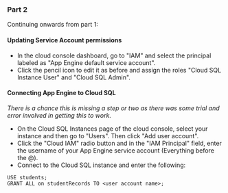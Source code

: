 ### Part 2

Continuing onwards from part 1:

#### Updating Service Account permissions
- In the cloud console dashboard, go to "IAM" and select the principal labeled as "App Engine default service account".
- Click the pencil icon to edit it as before and assign the roles "Cloud SQL Instance User" and "Cloud SQL Admin".

#### Connecting App Engine to Cloud SQL
*There is a chance this is missing a step or two as there was some trial and error involved in getting this to work.*

- On the Cloud SQL Instances page of the cloud console, select your instance and then go to "Users". Then click "Add user account".
- Click the "Cloud IAM" radio button and in the "IAM Principal" field, enter the username of your App Engine service account (Everything before the @).
- Connect to the Cloud SQL instance and enter the following:
```
USE students;
GRANT ALL on studentRecords TO <user account name>;
```